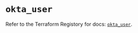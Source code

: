 # `okta_user`

Refer to the Terraform Registory for docs: [`okta_user`](https://registry.terraform.io/providers/okta/okta/4.0.0/docs/resources/user).
